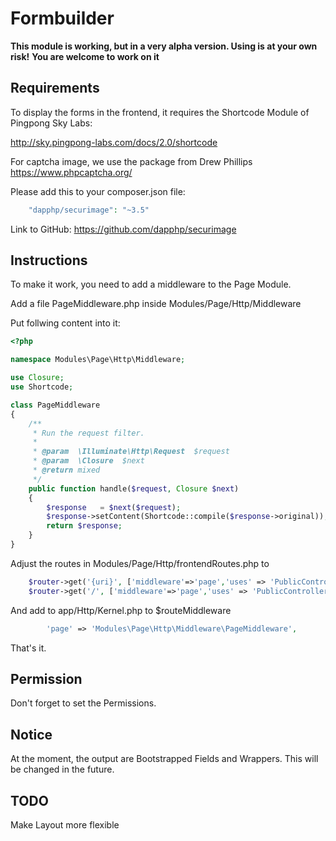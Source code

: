 # Formbuilder

**This module is working, but in a very alpha version. Using is at your own risk!**
**You are welcome to work on it**

## Requirements
To display the forms in the frontend, it requires the Shortcode Module of Pingpong Sky Labs:

http://sky.pingpong-labs.com/docs/2.0/shortcode

For captcha image, we use the package from Drew Phillips https://www.phpcaptcha.org/

Please add this to your composer.json file:
```php
    "dapphp/securimage": "~3.5"
```
Link to GitHub: https://github.com/dapphp/securimage

## Instructions
To make it work, you need to add a middleware to the Page Module.

Add a file PageMiddleware.php inside Modules/Page/Http/Middleware

Put follwing content into it:
```php
<?php

namespace Modules\Page\Http\Middleware;

use Closure;
use Shortcode;

class PageMiddleware
{
    /**
     * Run the request filter.
     *
     * @param  \Illuminate\Http\Request  $request
     * @param  \Closure  $next
     * @return mixed
     */
    public function handle($request, Closure $next)
    {
        $response 	= $next($request);
        $response->setContent(Shortcode::compile($response->original));
        return $response;
    }
}
```

Adjust the routes in Modules/Page/Http/frontendRoutes.php to 
```php
    $router->get('{uri}', ['middleware'=>'page','uses' => 'PublicController@uri', 'as' => 'page']);
    $router->get('/', ['middleware'=>'page','uses' => 'PublicController@homepage', 'as' => 'homepage']);
```

And add to app/Http/Kernel.php to $routeMiddleware
```php
        'page' => 'Modules\Page\Http\Middleware\PageMiddleware',
```

That's it.

## Permission
Don't forget to set the Permissions.

## Notice
At the moment, the output are Bootstrapped Fields and Wrappers. This will be changed in the future.

## TODO
Make Layout more flexible